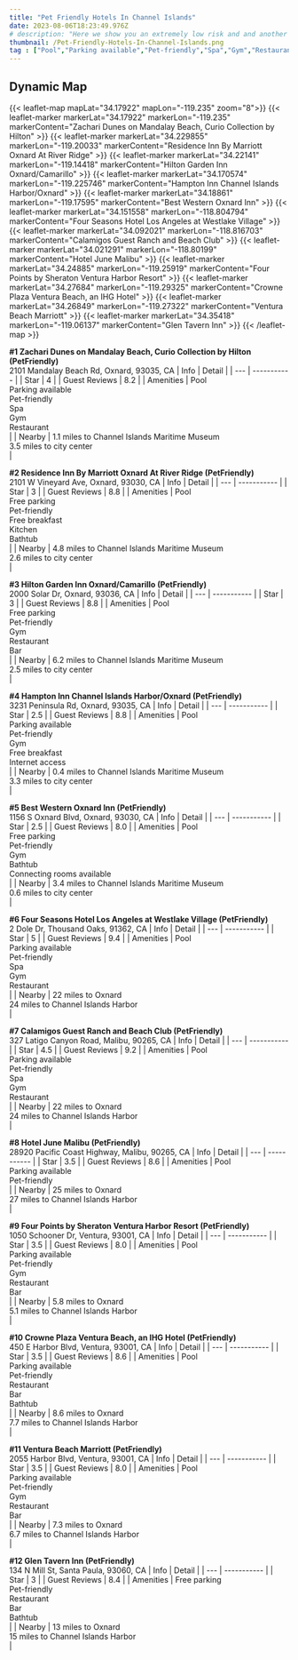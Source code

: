 ```yaml
---
title: "Pet Friendly Hotels In Channel Islands"
date: 2023-08-06T18:23:49.976Z
# description: "Here we show you an extremely low risk and and another medium risk approach to earn passive income "
thumbnail: /Pet-Friendly-Hotels-In-Channel-Islands.png
tag : ["Pool","Parking available","Pet-friendly","Spa","Gym","Restaurant","Free parking","Free breakfast","Kitchen","Bathtub","Bar","Internet access","Connecting rooms available"]
---
```


## Dynamic Map
{{< leaflet-map  mapLat="34.17922" mapLon="-119.235" zoom="8">}}
    {{< leaflet-marker markerLat="34.17922" markerLon="-119.235" markerContent="Zachari Dunes on Mandalay Beach, Curio Collection by Hilton" >}}
    {{< leaflet-marker markerLat="34.229855" markerLon="-119.20033" markerContent="Residence Inn By Marriott Oxnard At River Ridge" >}}
    {{< leaflet-marker markerLat="34.22141" markerLon="-119.14418" markerContent="Hilton Garden Inn Oxnard/Camarillo" >}}
    {{< leaflet-marker markerLat="34.170574" markerLon="-119.225746" markerContent="Hampton Inn Channel Islands Harbor/Oxnard" >}}
    {{< leaflet-marker markerLat="34.18861" markerLon="-119.17595" markerContent="Best Western Oxnard Inn" >}}
    {{< leaflet-marker markerLat="34.151558" markerLon="-118.804794" markerContent="Four Seasons Hotel Los Angeles at Westlake Village" >}}
    {{< leaflet-marker markerLat="34.092021" markerLon="-118.816703" markerContent="Calamigos Guest Ranch and Beach Club" >}}
    {{< leaflet-marker markerLat="34.021291" markerLon="-118.80199" markerContent="Hotel June Malibu" >}}
    {{< leaflet-marker markerLat="34.24885" markerLon="-119.25919" markerContent="Four Points by Sheraton Ventura Harbor Resort" >}}
    {{< leaflet-marker markerLat="34.27684" markerLon="-119.29325" markerContent="Crowne Plaza Ventura Beach, an IHG Hotel" >}}
    {{< leaflet-marker markerLat="34.26849" markerLon="-119.27322" markerContent="Ventura Beach Marriott" >}}
    {{< leaflet-marker markerLat="34.35418" markerLon="-119.06137" markerContent="Glen Tavern Inn" >}}
{{< /leaflet-map >}}


**#1 Zachari Dunes on Mandalay Beach, Curio Collection by Hilton (PetFriendly)**<br>2101 Mandalay Beach Rd, Oxnard, 93035, CA
| Info | Detail |
| --- | ----------- |
| Star | 4 |
| Guest Reviews | 8.2 |
| Amenities | Pool<br>Parking available<br>Pet-friendly<br>Spa<br>Gym<br>Restaurant<br> |
| Nearby | 1.1 miles to Channel Islands Maritime Museum<br>3.5 miles to city center<br> |

**#2 Residence Inn By Marriott Oxnard At River Ridge (PetFriendly)**<br>2101 W Vineyard Ave, Oxnard, 93030, CA
| Info | Detail |
| --- | ----------- |
| Star | 3 |
| Guest Reviews | 8.8 |
| Amenities | Pool<br>Free parking<br>Pet-friendly<br>Free breakfast<br>Kitchen<br>Bathtub<br> |
| Nearby | 4.8 miles to Channel Islands Maritime Museum<br>2.6 miles to city center<br> |

**#3 Hilton Garden Inn Oxnard/Camarillo (PetFriendly)**<br>2000 Solar Dr, Oxnard, 93036, CA
| Info | Detail |
| --- | ----------- |
| Star | 3 |
| Guest Reviews | 8.8 |
| Amenities | Pool<br>Free parking<br>Pet-friendly<br>Gym<br>Restaurant<br>Bar<br> |
| Nearby | 6.2 miles to Channel Islands Maritime Museum<br>2.5 miles to city center<br> |

**#4 Hampton Inn Channel Islands Harbor/Oxnard (PetFriendly)**<br>3231 Peninsula Rd, Oxnard, 93035, CA
| Info | Detail |
| --- | ----------- |
| Star | 2.5 |
| Guest Reviews | 8.8 |
| Amenities | Pool<br>Parking available<br>Pet-friendly<br>Gym<br>Free breakfast<br>Internet access<br> |
| Nearby | 0.4 miles to Channel Islands Maritime Museum<br>3.3 miles to city center<br> |

**#5 Best Western Oxnard Inn (PetFriendly)**<br>1156 S Oxnard Blvd, Oxnard, 93030, CA
| Info | Detail |
| --- | ----------- |
| Star | 2.5 |
| Guest Reviews | 8.0 |
| Amenities | Pool<br>Free parking<br>Pet-friendly<br>Gym<br>Bathtub<br>Connecting rooms available<br> |
| Nearby | 3.4 miles to Channel Islands Maritime Museum<br>0.6 miles to city center<br> |

**#6 Four Seasons Hotel Los Angeles at Westlake Village (PetFriendly)**<br>2 Dole Dr, Thousand Oaks, 91362, CA
| Info | Detail |
| --- | ----------- |
| Star | 5 |
| Guest Reviews | 9.4 |
| Amenities | Pool<br>Parking available<br>Pet-friendly<br>Spa<br>Gym<br>Restaurant<br> |
| Nearby | 22 miles to Oxnard<br>24 miles to Channel Islands Harbor<br> |

**#7 Calamigos Guest Ranch and Beach Club (PetFriendly)**<br>327 Latigo Canyon Road, Malibu, 90265, CA
| Info | Detail |
| --- | ----------- |
| Star | 4.5 |
| Guest Reviews | 9.2 |
| Amenities | Pool<br>Parking available<br>Pet-friendly<br>Spa<br>Gym<br>Restaurant<br> |
| Nearby | 22 miles to Oxnard<br>24 miles to Channel Islands Harbor<br> |

**#8 Hotel June Malibu (PetFriendly)**<br>28920 Pacific Coast Highway, Malibu, 90265, CA
| Info | Detail |
| --- | ----------- |
| Star | 3.5 |
| Guest Reviews | 8.6 |
| Amenities | Pool<br>Parking available<br>Pet-friendly<br> |
| Nearby | 25 miles to Oxnard<br>27 miles to Channel Islands Harbor<br> |

**#9 Four Points by Sheraton Ventura Harbor Resort (PetFriendly)**<br>1050 Schooner Dr, Ventura, 93001, CA
| Info | Detail |
| --- | ----------- |
| Star | 3.5 |
| Guest Reviews | 8.0 |
| Amenities | Pool<br>Parking available<br>Pet-friendly<br>Gym<br>Restaurant<br>Bar<br> |
| Nearby | 5.8 miles to Oxnard<br>5.1 miles to Channel Islands Harbor<br> |

**#10 Crowne Plaza Ventura Beach, an IHG Hotel (PetFriendly)**<br>450 E Harbor Blvd, Ventura, 93001, CA
| Info | Detail |
| --- | ----------- |
| Star | 3.5 |
| Guest Reviews | 8.6 |
| Amenities | Pool<br>Parking available<br>Pet-friendly<br>Restaurant<br>Bar<br>Bathtub<br> |
| Nearby | 8.6 miles to Oxnard<br>7.7 miles to Channel Islands Harbor<br> |

**#11 Ventura Beach Marriott (PetFriendly)**<br>2055 Harbor Blvd, Ventura, 93001, CA
| Info | Detail |
| --- | ----------- |
| Star | 3.5 |
| Guest Reviews | 8.0 |
| Amenities | Pool<br>Parking available<br>Pet-friendly<br>Gym<br>Restaurant<br>Bar<br> |
| Nearby | 7.3 miles to Oxnard<br>6.7 miles to Channel Islands Harbor<br> |

**#12 Glen Tavern Inn (PetFriendly)**<br>134 N Mill St, Santa Paula, 93060, CA
| Info | Detail |
| --- | ----------- |
| Star | 3 |
| Guest Reviews | 8.4 |
| Amenities | Free parking<br>Pet-friendly<br>Restaurant<br>Bar<br>Bathtub<br> |
| Nearby | 13 miles to Oxnard<br>15 miles to Channel Islands Harbor<br> |


